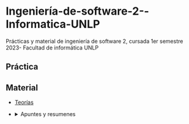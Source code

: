 # Ingeniería-de-software-2--Informatica-UNLP
Prácticas y material de ingeniería de software 2, cursada 1er semestre 2023- Facultad de informática UNLP

## Práctica ##


## Material ##
* [Teorías]()

* <details>
  <summary> Apuntes y resumenes </summary>

  
 </details>
